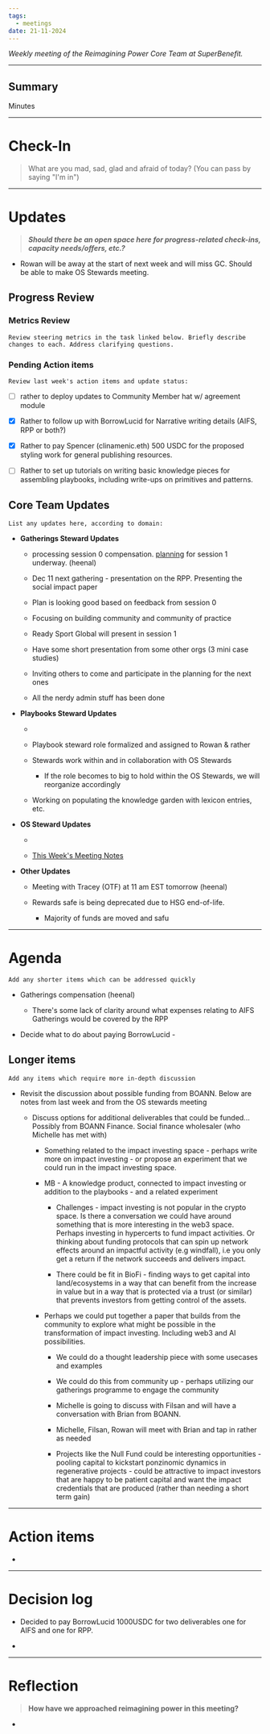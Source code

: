 ```yaml
---
tags:
  - meetings
date: 21-11-2024
---
```

_Weekly meeting of the Reimagining Power Core Team at SuperBenefit._

---

## Summary

Minutes 

---

# Check-In

> What are you mad, sad, glad and afraid of today? (You can pass by saying "I'm in")

---

# Updates

> _**Should there be an open space here for progress-related check-ins, capacity needs/offers, etc.?**_

- Rowan will be away at the start of next week and will miss GC. Should be able to make OS Stewards meeting.

## Progress Review

### Metrics Review

`Review steering metrics in the task linked below. Briefly describe changes to each. Address clarifying questions.`

   

### Pending Action items

`Review last week's action items and update status:`

- [ ] rather to deploy updates to Community Member hat w/ agreement module

- [x] Rather to follow up with BorrowLucid for Narrative writing details (AIFS, RPP or both?)

- [x] Rather to pay Spencer (clinamenic.eth) 500 USDC for the proposed styling work for general publishing resources.

- [ ] Rather to set up tutorials on writing basic knowledge pieces for assembling playbooks, including write-ups on primitives and patterns.

## **Core Team Updates**

`List any updates here, according to domain:`

- **Gatherings Steward Updates**

  - processing session 0 compensation. [planning](https://www.figma.com/board/pN84XU9cbIs1zJdRqjlKnA/AIFS-Gathering?node-id=0-1&node-type=canvas&t=kv92CNpom3Y5QT7U-0) for session 1 underway. (heenal)

  - Dec 11 next gathering - presentation on the RPP. Presenting the social impact paper

  - Plan is looking good based on feedback from session 0

  - Focusing on building community and community of practice

  - Ready Sport Global will present in session 1

  - Have some short presentation from some other orgs (3 mini case studies)

  - Inviting others to come and participate in the planning for the next ones 

  - All the nerdy admin stuff has been done

- **Playbooks Steward Updates**

  -  

  - Playbook steward role formalized and assigned to Rowan & rather

  - Stewards work within and in collaboration with OS Stewards

    - If the role becomes to big to hold within the OS Stewards, we will reorganize accordingly

  - Working on populating the knowledge garden with lexicon entries, etc.

- **OS Steward Updates**

  - 

  - [This Week's Meeting Notes](https://app.charmverse.io/superbenefit/os-stewards-weekly-meeting-16-19-11-24-7654746434873025)

- **Other Updates**

  - Meeting with Tracey (OTF) at 11 am EST tomorrow (heenal)

  - Rewards safe is being deprecated due to HSG end-of-life.

    - Majority of funds are moved and safu

---

# Agenda

`Add any shorter items which can be addressed quickly`

- Gatherings compensation (heenal)

  - There's some lack of clarity around what expenses relating to AIFS Gatherings would be covered by the RPP

- Decide what to do about paying BorrowLucid - 

## Longer items

`Add any items which require more in-depth discussion`

- Revisit  the discussion about possible funding from BOANN. Below are notes from last week and from the OS stewards meeting 

  - Discuss options for additional deliverables that could be funded...  Possibly from BOANN Finance. Social finance wholesaler (who Michelle has met with) 

    - Something related to the impact investing space - perhaps write more on impact investing - or propose an experiment that we could run in the impact investing space. 

    - MB - A knowledge product, connected to impact investing or addition to the playbooks - and a related experiment

      - Challenges - impact investing is not popular in the crypto space. Is there a conversation we could have around something that is more interesting in the web3 space. Perhaps investing in hypercerts to fund impact activities. Or thinking about funding protocols that can spin up network effects around an impactful activity (e.g windfall), i.e you only get a return if the network succeeds and delivers impact. 

      - There could be fit in BioFi - finding ways to get capital into land/ecosystems in a way that can benefit from the increase in value but in a way that is protected via a trust (or similar) that prevents investors from getting control of the assets. 

    - Perhaps we could put together a paper that builds from the community to explore what might be possible in the transformation of impact investing. Including web3 and AI possibilities. 

      - We could do a thought leadership piece with some usecases and examples

      - We could do this from community up - perhaps utilizing our gatherings programme to engage the community 

      - Michelle is going to discuss with Filsan and will have a conversation with Brian from BOANN. 

      - Michelle, Filsan, Rowan will meet with Brian and tap in rather as needed 

      - Projects like the Null Fund could be interesting opportunities - pooling capital to kickstart ponzinomic dynamics in regenerative projects - could be attractive to impact investors that are happy to be patient capital and want the impact credentials that are produced (rather than needing a short term gain)

---

# Action items

- 

---

# Decision log

- Decided to pay BorrowLucid 1000USDC for two deliverables one for AIFS and one for RPP. 

- 

---

# Reflection 

> **How have we approached reimagining power in this meeting?**

-  